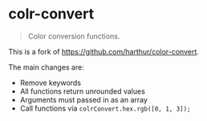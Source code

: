 colr-convert
============

> Color conversion functions.

This is a fork of https://github.com/harthur/color-convert.

The main changes are:

- Remove keywords
- All functions return unrounded values
- Arguments must passed in as an array
- Call functions via `colrConvert.hex.rgb([0, 1, 3]);`
